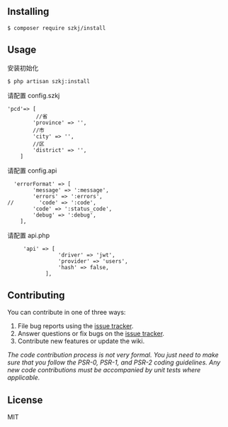 


## Installing

```shell
$ composer require szkj/install 
```

## Usage
安装初始化
```shell
$ php artisan szkj:install
```
请配置 config.szkj
```shell
'pcd'=> [
         //省
        'province' => '',
        //市
        'city' => '',
        //区
        'district' => '',
    ]
````
请配置 config.api
```shell
  'errorFormat' => [
        'message' => ':message',
        'errors' => ':errors',
//        'code' => ':code',
        'code' => ':status_code',
        'debug' => ':debug',
    ],
```
请配置 api.php
```shell
     'api' => [
                'driver' => 'jwt',
                'provider' => 'users',
                'hash' => false,
            ],
```
## Contributing

You can contribute in one of three ways:

1. File bug reports using the [issue tracker](https://github.com/szkj/install/issues).
2. Answer questions or fix bugs on the [issue tracker](https://github.com/szkj/install/issues).
3. Contribute new features or update the wiki.

_The code contribution process is not very formal. You just need to make sure that you follow the PSR-0, PSR-1, and PSR-2 coding guidelines. Any new code contributions must be accompanied by unit tests where applicable._

## License

MIT